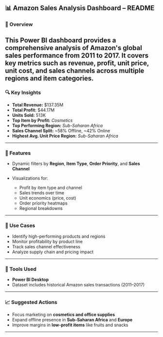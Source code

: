 ## 📊 Amazon Sales Analysis Dashboard – README

### 📁 Overview

This Power BI dashboard provides a comprehensive analysis of Amazon's global sales performance from 2011 to 2017. It covers key metrics such as revenue, profit, unit price, unit cost, and sales channels across multiple regions and item categories.
---

### 🔍 Key Insights

* **Total Revenue:** \$137.35M
* **Total Profit:** \$44.17M
* **Units Sold:** 513K
* **Top Item by Profit:** *Cosmetics*
* **Top Performing Region:** *Sub-Saharan Africa*
* **Sales Channel Split:** \~58% Offline, \~42% Online
* **Highest Avg. Unit Price Region:** *Sub-Saharan Africa*

---

### 📂 Features

* Dynamic filters by **Region**, **Item Type**, **Order Priority**, and **Sales Channel**
* Visualizations for:

  * Profit by item type and channel
  * Sales trends over time
  * Unit economics (price, cost)
  * Order priority heatmaps
  * Regional breakdowns

---

### 🧠 Use Cases

* Identify high-performing products and regions
* Monitor profitability by product line
* Track sales channel effectiveness
* Analyze supply chain and pricing impact

---

### 📌 Tools Used

* **Power BI Desktop**
* Dataset includes historical Amazon sales transactions (2011–2017)

---

### 📈 Suggested Actions

* Focus marketing on **cosmetics and office supplies**
* Expand offline presence in **Sub-Saharan Africa** and **Europe**
* Improve margins in **low-profit items** like fruits and snacks

---
